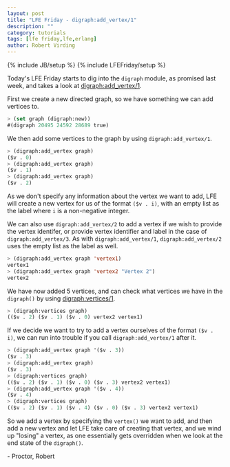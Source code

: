 ```yaml
---
layout: post
title: "LFE Friday - digraph:add_vertex/1"
description: ""
category: tutorials
tags: [lfe friday,lfe,erlang]
author: Robert Virding
---
```

{% include JB/setup %}
{% include LFEFriday/setup %}

Today's LFE Friday starts to dig into the ``digraph`` module, as promised last week, and takes a look at [digraph:add_vertex/1](http://www.erlang.org/doc/man/digraph.html#add_vertex-1).

First we create a new directed graph, so we have something we can add vertices to.

```lisp
> (set graph (digraph:new))
#(digraph 20495 24592 28689 true)
```

We then add some vertices to the graph by using ``digraph:add_vertex/1``.

```lisp
> (digraph:add_vertex graph)
($v . 0)
> (digraph:add_vertex graph)
($v . 1)
> (digraph:add_vertex graph)
($v . 2)
```

As we don't specify any information about the vertex we want to add, LFE will create a new vertex for us of the format ``($v . i)``, with an empty list as the label where ``i`` is a non-negative integer.

We can also use ``digraph:add_vertex/2`` to add a vertex if we wish to provide the vertex identifer, or provide vertex identifier and label in the case of ``digraph:add_vertex/3``.  As with ``digraph:add_vertex/1``, ``digraph:add_vertex/2`` uses the empty list as the label as well.

```lisp
> (digraph:add_vertex graph 'vertex1)
vertex1
> (digraph:add_vertex graph 'vertex2 "Vertex 2")
vertex2
```

We have now added 5 vertices, and can check what vertices we have in the ``digraph()`` by using [digraph:vertices/1](http://www.erlang.org/doc/man/digraph.html#vertices-1).

```lisp
> (digraph:vertices graph)
(($v . 2) ($v . 1) ($v . 0) vertex2 vertex1)
```

If we decide we want to try to add a vertex ourselves of the format ``($v . i)``, we can run into trouble if you call ``digraph:add_vertex/1`` after it.

```lisp
> (digraph:add_vertex graph '($v . 3))
($v . 3)
> (digraph:add_vertex graph)          
($v . 3)
> (digraph:vertices graph)            
(($v . 2) ($v . 1) ($v . 0) ($v . 3) vertex2 vertex1)
> (digraph:add_vertex graph '($v . 4))
($v . 4)
> (digraph:vertices graph)            
(($v . 2) ($v . 1) ($v . 4) ($v . 0) ($v . 3) vertex2 vertex1)
```

So we add a vertex by specifying the ``vertex()`` we want to add, and then add a new vertex and let LFE take care of creating that vertex, and we wind up "losing" a vertex, as one essentially gets overridden when we look at the end state of the ``digraph()``.

\- Proctor, Robert
